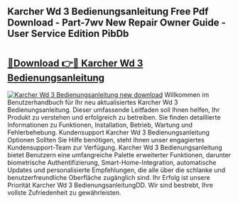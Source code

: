 ## Karcher Wd 3 Bedienungsanleitung Free Pdf Download - Part-7wv New Repair Owner Guide - User Service Edition PibDb

# <h2><a href="http://df08vh.blite.top/?on=Karcher+Wd+3+Bedienungsanleitung">🔗Download 👉🔴 Karcher Wd 3 Bedienungsanleitung</a></h2>

[![Karcher Wd 3 Bedienungsanleitung new download](https://i.imgur.com/lujVjoI.png)](http://df08vh.blite.top/?on=Karcher+Wd+3+Bedienungsanleitung)
Willkommen im Benutzerhandbuch für Ihr neu aktualisiertes Karcher Wd 3 Bedienungsanleitung. Dieser umfassende Leitfaden soll Ihnen helfen, Ihr Produkt zu verstehen und erfolgreich zu betreiben. Sie finden detaillierte Informationen zu Funktionen, Installation, Betrieb, Wartung und Fehlerbehebung. Kundensupport Karcher Wd 3 Bedienungsanleitung Optionen Sollten Sie Hilfe benötigen, steht Ihnen unser engagiertes Kundensupport-Team zur Verfügung. Karcher Wd 3 Bedienungsanleitung bietet Benutzern eine umfangreiche Palette erweiterter Funktionen, darunter biometrische Authentifizierung, Smart-Home-Integration, automatische Updates und personalisierte Empfehlungen, die alle über die schlanke und benutzerfreundliche Oberfläche zugänglich sind. Ihr Erfolg ist unsere Priorität Karcher Wd 3 BedienungsanleitungDD. Wir sind bestrebt, Ihre vollste Zufriedenheit zu gewährleisten.
